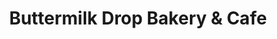 ---
title: "Buttermilk Drop Bakery & Cafe"
url: /new-orleans/buttermilk-drop-bakery-and-cafe/
shop: bakery
---